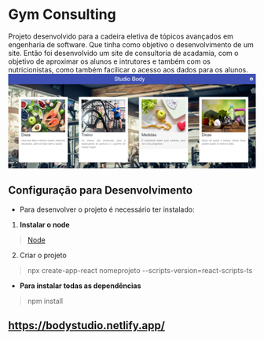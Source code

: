 # Gym Consulting

 Projeto desenvolvido para a cadeira eletiva de tópicos avançados em engenharia de software. Que tinha como objetivo o desenvolvimento de um site. 
  Então foi desenvolvido um site de consultoria de acadamia, com o objetivo de aproximar os alunos e intrutores e também com os nutricionistas, como também facilicar o acesso aos dados para os alunos.
  ![](/src/images/menu.png)

## Configuração para Desenvolvimento
 - Para desenvolver o projeto é necessário ter instalado:
  
  1. **Instalar o node**
   > [Node](https://nodejs.org/en/)
  2. Criar o projeto
   > npx  create-app-react nomeprojeto --scripts-version=react-scripts-ts
  
  - **Para instalar todas as dependências** 
   > npm install


## https://bodystudio.netlify.app/
